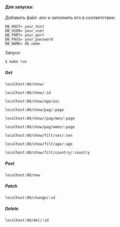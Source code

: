 #### Для запуска:

Добавить файл .env и заполнить его в соответствии:

```
DB_HOST= your_host
DB_USER= your_user
DB_PORT= your_port
DB_PASS= your_password
DB_NAME= db_name
```

Запуск:

```
$ make run
```

##### Get

`localhost:80/show/`

`localhost:80/show/:id`

`localhost:80/show/age/asc`

`localhost:80/show/pag/:page`

`localhost:80/show//pag/men/:page`

`localhost:80/show/pag/wmen/:page`

`localhost:80/show/filt/sex/:sex`

`localhost:80/show/filt/age/:age`

`localhost:80/show/filt/country/:country`

##### Post

`localhost:80/new`

##### Patch

`localhost:80/change/:id`

##### Delete

`localhost:80/del/:id`
